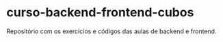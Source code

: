 # curso-backend-frontend-cubos
Repositório com os exercícios e códigos das aulas de backend e frontend.
